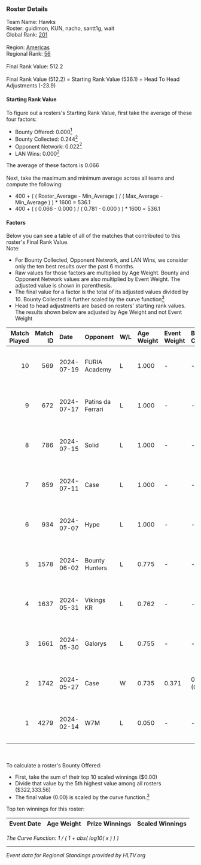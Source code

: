 ### Roster Details<br />
Team Name: Hawks<br />
Roster: guidimon, KUN, nacho, santt1g, wait<br />
Global Rank: [201](../standings_global.md)<br />
<br />
Region: [Americas]( ../standings_americas.md)<br />
Regional Rank: [56]( ../standings_americas.md)<br />
<br />
Final Rank Value:  512.2<br />
<br />
Final Rank Value (512.2) = Starting Rank Value (536.1) + Head To Head Adjustments (-23.9)<br />

#### Starting Rank Value<br />
To figure out a rosters's Starting Rank Value, first take the average of these four factors:<br />
- Bounty Offered: 0.000[<sup>1</sup>](#table2)
- Bounty Collected: 0.244[<sup>2</sup>](#table1)
- Opponent Network: 0.022[<sup>2</sup>](#table1)
- LAN Wins: 0.000[<sup>2</sup>](#table1)

The average of these factors is 0.066<br />
<br />
Next, take the maximum and minimum average across all teams and compute the following:<br />
- 400 + ( ( Roster_Average - Min_Average ) / ( Max_Average - Min_Average ) ) * 1600 = 536.1
- 400 + ( ( 0.066 - 0.000 ) / ( 0.781 - 0.000 ) ) * 1600 = 536.1


#### Factors<br />
Below you can see a table of all of the matches that contributed to this roster's Final Rank Value.<br />
Note:<br />

- For Bounty Collected, Opponent Network, and LAN Wins, we consider only the ten best results over the past 6 months.
- Raw values for those factors are multiplied by Age Weight. Bounty and Opponent Network values are also multiplied by Event Weight. The adjusted value is shown in parenthesis.
- The final value for a factor is the total of its adjusted values divided by 10. Bounty Collected is further scaled by the curve function[<sup>3</sup>](#curveFunction)
- Head to head adjustments are based on rosters' starting rank values. The results shown below are adjusted by Age Weight and not Event Weight
<span id="table1"></span><br />


| Match Played | Match ID | Date       | Opponent          | W/L | Age Weight | Event Weight | Bounty Collected | Opponent Network | LAN Wins  | H2H Adj. | Roster                               |
| -: | -: | :- | :- | :- | :- | :- | :- | :- | :- | -: | :- |
|           10 |      569 | 2024-07-19 | FURIA Academy     | L   | 1.000      | -            | -                | -                | -         |   -15.42 | guidimon, KUN, nacho, santt1g, wait  |
|            9 |      672 | 2024-07-17 | Patins da Ferrari | L   | 1.000      | -            | -                | -                | -         |    -5.70 | guidimon, KUN, nacho, santt1g, wait  |
|            8 |      786 | 2024-07-15 | Solid             | L   | 1.000      | -            | -                | -                | -         |    -4.64 | guidimon, KUN, nacho, santt1g, wait  |
|            7 |      859 | 2024-07-11 | Case              | L   | 1.000      | -            | -                | -                | -         |    -4.09 | guidimon, KUN, nacho, santt1g, wait  |
|            6 |      934 | 2024-07-07 | Hype              | L   | 1.000      | -            | -                | -                | -         |    -3.64 | F4QQ, guidimon, KUN, santt1g, wait   |
|            5 |     1578 | 2024-06-02 | Bounty Hunters    | L   | 0.775      | -            | -                | -                | -         |    -3.38 | ABM, christo, guidimon, KUN, santt1g |
|            4 |     1637 | 2024-05-31 | Vikings KR        | L   | 0.762      | -            | -                | -                | -         |    -4.53 | ABM, christo, guidimon, KUN, santt1g |
|            3 |     1661 | 2024-05-30 | Galorys           | L   | 0.755      | -            | -                | -                | -         |    -2.89 | ABM, christo, guidimon, KUN, santt1g |
|            2 |     1742 | 2024-05-27 | Case              | W   | 0.735      | 0.371        | 0.029 (0.008)    | 0.805 (0.219)    | 0 (0.000) |    20.63 | ABM, christo, guidimon, KUN, santt1g |
|            1 |     4279 | 2024-02-14 | W7M               | L   | 0.050      | -            | -                | -                | -         |    -0.24 | guidimon, KUN, nacho, nasher, PABLEK |

<br />
<span id="table2"></span><br />
To calculate a roster's Bounty Offered:<br />

- First, take the sum of their top 10 scaled winnings ($0.00)
- Divide that value by the 5th highest value among all rosters ($322,333.56)
- The final value (0.00) is scaled by the curve function.[<sup>3</sup>](#curveFunction)

Top ten winnings for this roster:<br />

| Event Date | Age Weight | Prize Winnings | Scaled Winnings |
| :- | -: | :- | :- |


<span id="curveFunction"></span>_The Curve Function: 1 / ( 1 + abs( log10( x ) ) )_<br />

---
_Event data for Regional Standings provided by HLTV.org_<br />
